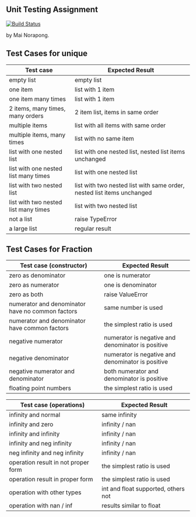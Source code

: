 ## Unit Testing Assignment
[![Build Status](https://travis-ci.com/MaiNorapong/unittesting-MaiNorapong.svg?branch=master)](https://travis-ci.com/MaiNorapong/unittesting-MaiNorapong)

by Mai Norapong.


## Test Cases for unique

| Test case              |  Expected Result    |
|------------------------|---------------------|
| empty list             |  empty list         |
| one item               |  list with 1 item   |
| one item many times    |  list with 1 item   |
| 2 items, many times, many orders | 2 item list, items in same order  |
| multiple items         |  list with all items with same order  |
| multiple items, many times  |  list with no same item  |
| list with one nested list  |  list with one nested list, nested list items unchanged  |
| list with one nested list many times  |  list with one nested list  |
| list with two nested list  |  list with two nested list with same order, nested list items unchanged  |
| list with two nested list many times  |  list with two nested list  |
| not a list             |  raise TypeError    |
| a large list           |  regular result     |

## Test Cases for Fraction

| Test case (constructor) | Expected Result    |
|------------------------|---------------------|
| zero as denominator    | one is numerator    |
| zero as numerator      | one is denominator  |
| zero as both           | raise ValueError    |
| numerator and denominator have no common factors | same number is used |
| numerator and denominator have common factors | the simplest ratio is used |
| negative numerator     | numerator is negative and denominator is positive |
| negative denominator   | numerator is negative and denominator is positive |
| negative numerator and denominator | both numerator and denominator is positive |
| floating point numbers | the simplest ratio is used |

| Test case (operations) |  Expected Result    |
|------------------------|---------------------|
| infinity and normal    |    same infinity    |
| infinity and zero      |    infinity / nan   |
| infinity and infinity    |  infinity / nan   |
| infinity and neg infinity | infinity / nan   |
| neg infinity and neg infinity | infinity / nan |
| operation result in not proper form | the simplest ratio is used |
| operation result in proper form | the simplest ratio is used |
| operation with other types | int and float supported, others not |
| operation with nan / inf | results similar to float |
